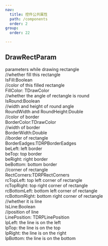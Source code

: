 ```yaml
---
nav:
  title: 控件公共属性
  path: /components
  order: 2
group:
  order: 22

---
```


## DrawRectParam
parameters while drawing rectangle  
//whether fill this rectangle  
IsFill:Boolean  
//color of this filled rectangle  
FillColor: TDrawColor  
//whether the angle of rectangle is round  
IsRound:Boolean  
//width and height of round angle  
RoundWidth and RoundHeight:Double  
//color of border  
BorderColor:TDrawColor  
//width of border  
BorderWidth:Double  
//border of rectangle  
BorderEadges:TDRPBorderEadges  
      beLeft:   left border  
      beTop:    top border  
      beRight:  right border  
      beBottom:	bottom border  
//corner of rectangle  
RectCorners:TDRPRectCorners  
      rcTopLeft:     top left corner of rectangle  
      rcTopRight:    top right corner of rectangle  
      rcBottomLeft:  bottom left corner of rectangle  
      rcBottomRight: bottom right corner of rectangle  
//whether it is line  
IsLine:Boolean  
//position of line   
LinePosition: TDRPLinePosition  
      lpLeft:	the line is on the left  
      lpTop:	the line is on the top  
      lpRight:  the line is on the right  
      lpBottom: the line is on the bottom  
      